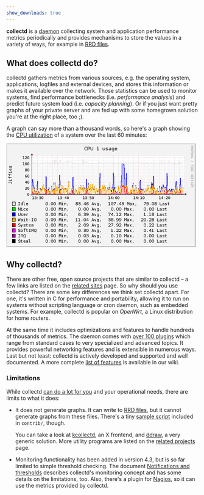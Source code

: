 ```yaml
---
show_downloads: true
---
```


**collectd** is a
[daemon](http://en.wikipedia.org/wiki/Daemon_%28computing%29) collecting system
and application performance metrics periodically and provides mechanisms to
store the values in a variety of ways, for example in [RRD
files](http://oss.oetiker.ch/rrdtool/).

## What does collectd do?

collectd gathers metrics from various sources, e.g. the operating system,
applications, logfiles and external devices, and stores this information or
makes it available over the network.  Those statistics can be used to monitor
systems, find performance bottlenecks (i.e. *performance analysis*) and predict
future system load (i.e. *capacity planning*). Or if you just want pretty graphs
of your private server and are fed up with some homegrown solution you're at the
right place, too&nbsp;;).

A graph can say more than a thousand words, so here's a graph showing the [CPU
utilization](/wiki/index.php/Plugin:CPU) of a system over the last
60&nbsp;minutes:

![Graph of CPU utilization](images/graph-cpu.png)

## Why collectd?

There are other free, open source projects that are similar to collectd&nbsp;– a
few links are listed on the [related sites](related.md) page. So why should you
use collectd? There are some key differences we think set collectd apart. For
one, it's written in C for performance and portability, allowing it to run on
systems without scripting language or cron daemon, such as embedded systems.
For example, collectd is popular on *OpenWrt*, a Linux distribution for home
routers.

At the same time it includes optimizations and features to handle hundreds of
thousands of metrics. The daemon comes with [over
100&nbsp;plugins](/wiki/index.php/Table_of_Plugins) which range from standard
cases to very specialized and advanced topics. It provides powerful networking
features and is extensible in numerous ways. Last but not least: collectd is
actively developed and supported and well documented. A more complete [list of
features](features.shtml) is available in our wiki.

### Limitations

While collectd [can do a lot for you](features.md) and your operational needs,
there are limits to what it does:

*   It does not generate graphs. It can write to [RRD
    files](http://oss.oetiker.ch/rrdtool/), but it cannot generate graphs from
    these files. There's a tiny [sample
    script](/wiki/index.php/First_steps#Creating_graphs) included in `contrib/`,
    though.
    
    You can take a look at
    [kcollectd](http://www.forwiss.uni-passau.de/~berberic/Linux/kcollectd.html),
    an X&nbsp;frontend, and [ddraw](http://web.taranis.org/drraw/), a very
    generic solution. More utility programs are listed on the [related
    projects](related.md) page.

*   Monitoring functionality has been added in version&nbsp;4.3, but is so far
    limited to simple threshold checking. The document
    [Notifications and thresholds](/wiki/index.php/Notifications_and_thresholds)
    describes collectd's monitoring concept and has some details on the
    limitations, too. Also, there's a plugin for [Nagios](http://nagios.org/),
    so it can use the metrics provided by collectd.
